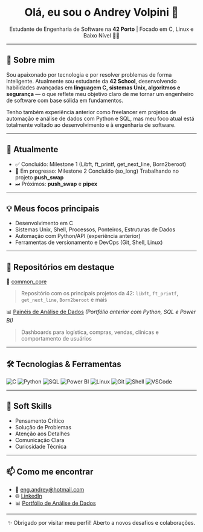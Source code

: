 <h1 align="center">Olá, eu sou o Andrey Volpini 👋</h1>

<p align="center">
  Estudante de Engenharia de Software na <strong>42 Porto</strong> | Focado em C, Linux e Baixo Nível 🧠🐧
</p>

---

## 🚀 Sobre mim
Sou apaixonado por tecnologia e por resolver problemas de forma inteligente. Atualmente sou estudante da <strong>42 School</strong>, desenvolvendo habilidades avançadas em <strong>linguagem C, sistemas Unix, algoritmos e segurança</strong> — o que reflete meu objetivo claro de me tornar um engenheiro de software com base sólida em fundamentos.

Tenho também experiência anterior como freelancer em projetos de automação e análise de dados com Python e SQL, mas meu foco atual está totalmente voltado ao desenvolvimento e à engenharia de software.

---

## 🎯 Atualmente
- ✅ Concluído: Milestone 1 (Libft, ft_printf, get_next_line, Born2beroot)
- 🔧 Em progresso: Milestone 2
	Concluído (so_long)
	Trabalhando no projeto <strong>push_swap</strong>
- ⏭ Próximos: <strong>push_swap</strong> e <strong>pipex</strong>

---

## 💡 Meus focos principais
- Desenvolvimento em C
- Sistemas Unix, Shell, Processos, Ponteiros, Estruturas de Dados
- Automação com Python/API (experiência anterior)
- Ferramentas de versionamento e DevOps (Git, Shell, Linux)

---

## 📌 Repositórios em destaque
🌟 [common_core](https://github.com/andreyvolpini/common_core)  
> Repositório com os principais projetos da 42: `libft`, `ft_printf`, `get_next_line`, `Born2beroot` e mais

📊 [Painéis de Análise de Dados](https://is.gd/J8Qk7U) *(Portfólio anterior com Python, SQL e Power BI)*  
> Dashboards para logística, compras, vendas, clínicas e comportamento de usuários

---

## 🛠️ Tecnologias & Ferramentas
![C](https://img.shields.io/badge/C-blue?style=flat-square&logo=c)
![Python](https://img.shields.io/badge/Python-3776AB?style=flat-square&logo=python&logoColor=white)
![SQL](https://img.shields.io/badge/SQL-4479A1?style=flat-square&logo=postgresql&logoColor=white)
![Power BI](https://img.shields.io/badge/PowerBI-F2C811?style=flat-square&logo=powerbi&logoColor=black)
![Linux](https://img.shields.io/badge/Linux-FCC624?style=flat-square&logo=linux&logoColor=black)
![Git](https://img.shields.io/badge/Git-F05032?style=flat-square&logo=git&logoColor=white)
![Shell](https://img.shields.io/badge/Shell-Bash-4EAA25?style=flat-square&logo=gnu-bash&logoColor=white)
![VSCode](https://img.shields.io/badge/VS%20Code-007ACC?style=flat-square&logo=visual-studio-code)

---

## 🧠 Soft Skills
- Pensamento Crítico
- Solução de Problemas
- Atenção aos Detalhes
- Comunicação Clara
- Curiosidade Técnica

---

## 📫 Como me encontrar
- 💌 eng.andrey@hotmail.com
- 🌐 [LinkedIn](https://www.linkedin.com/in/andrey-volpini/)
- 📊 [Portfólio de Análise de Dados](https://is.gd/J8Qk7U)

---

<p align="center">✨ Obrigado por visitar meu perfil! Aberto a novos desafios e colaborações.</p>
